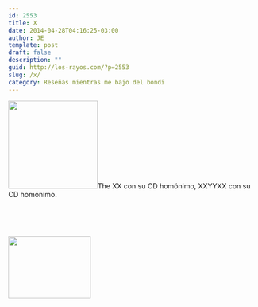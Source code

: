 ```yaml
---
id: 2553
title: X
date: 2014-04-28T04:16:25-03:00
author: JE
template: post
draft: false
description: ""
guid: http://los-rayos.com/?p=2553
slug: /x/
category: Reseñas mientras me bajo del bondi
---
```

[<img class="alignleft" src="https://img.hipersonica.com/2009/10/the-xx.jpg" alt="" width="180" height="177" />](http://thepiratebay.se/torrent/5071975/The_xx_-_xx_[320kbps])The XX con su CD homónimo, XXYYXX con su CD homónimo.

&nbsp;

&nbsp;

<img class="alignleft" src="https://i1.ytimg.com/vi/3wn8igSeiCI/hqdefault.jpg" alt="" width="166" height="125" /> 

&nbsp;

&nbsp;

&nbsp;

&nbsp;